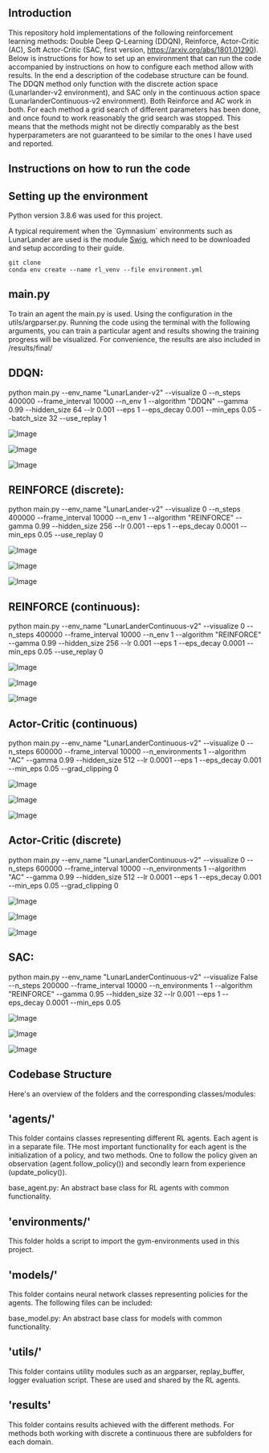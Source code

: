 Introduction
--------
This repository hold implementations of the following reinforcement learning methods: Double Deep Q-Learning (DDQN), Reinforce, Actor-Critic (AC), Soft Actor-Critic (SAC, first version, https://arxiv.org/abs/1801.01290).
Below is instructions for how to set up an environment that can run the code accompanied by instructions on how to configure each method allow with results. In the end a description of the codebase structure can be found.
The DDQN method only function with the discrete action space (Lunarlander-v2 environment), and SAC only in the continuous action space (LunarlanderContinuous-v2 environment). Both Reinforce and AC work in both. For each method a grid search of different parameters has been done, and once found to work reasonably the grid search was stopped. This means that the methods might not be directly comparably as the best hyperparameters are not guaranteed to be similar to the ones I have used and reported.

Instructions on how to run the code
---
Setting up the environment
-
Python version 3.8.6 was used for this project.

A typical requirement when the ´Gymnasium´ environments such as LunarLander are used is the module [Swig](www.swig.org/download.html), which need to be downloaded and setup according to their guide.
```
git clone 
conda env create --name rl_venv --file environment.yml 
```
main.py
-
To train an agent the main.py is used. Using the configuration in the utils/argparser.py. Running the code using the terminal with the following arguments, you can train a particular agent and results showing the training progress will be visualized.
For convenience, the results are also included in /results/final/<method>



DDQN:
-------------

python main.py --env_name "LunarLander-v2" --visualize 0 --n_steps 400000 --frame_interval 10000 --n_env 1 --algorithm "DDQN" --gamma 0.99 --hidden_size 64 --lr 0.001 --eps 1 --eps_decay 0.001 --min_eps 0.05 --batch_size 32 --use_replay 1


![Image](/hand_in/results/final/DDQN/avg_frame_rewards.png)

![Image](/hand_in/results/final/DDQN/episode_lengths.png)

![Image](/hand_in/results/final/DDQN/episode_rewards.png)


REINFORCE (discrete):
-------------

python main.py --env_name "LunarLander-v2" --visualize 0 --n_steps 400000 --frame_interval 10000 --n_env 1 --algorithm "REINFORCE" --gamma 0.99 --hidden_size 256 --lr 0.001 --eps 1 --eps_decay 0.0001 --min_eps 0.05 --use_replay 0



![Image](/hand_in/results/final/REINFORCE/discrete/avg_frame_rewards.png)

![Image](/hand_in/results/final/REINFORCE/discrete/episode_lengths.png)

![Image](/hand_in/results/final/REINFORCE/discrete/episode_rewards.png)

REINFORCE (continuous):
-------------

python main.py --env_name "LunarLanderContinuous-v2" --visualize 0 --n_steps 400000 --frame_interval 10000 --n_env 1 --algorithm "REINFORCE" --gamma 0.99 --hidden_size 256 --lr 0.001 --eps 1 --eps_decay 0.0001 --min_eps 0.05 --use_replay 0



![Image](/hand_in/results/final/REINFORCE/continuous/avg_frame_rewards.png)

![Image](/hand_in/results/final/REINFORCE/continuous/episode_lengths.png)

![Image](/hand_in/results/final/REINFORCE/continuous/episode_rewards.png)

Actor-Critic (continuous)
-------------

python main.py --env_name "LunarLanderContinuous-v2" --visualize 0 --n_steps 600000 --frame_interval 10000 --n_environments 1 --algorithm "AC" --gamma 0.99 --hidden_size 512 --lr 0.0001 --eps 1 --eps_decay 0.001 --min_eps 0.05 --grad_clipping 0


![Image](/hand_in/results/final/AC/continuous/avg_frame_rewards.png)

![Image](/hand_in/results/final/AC/continuous/episode_lengths.png)

![Image](/hand_in/results/final/AC/continuous/episode_rewards.png)

Actor-Critic (discrete)
-------------

python main.py --env_name "LunarLanderContinuous-v2" --visualize 0 --n_steps 600000 --frame_interval 10000 --n_environments 1 --algorithm "AC" --gamma 0.99 --hidden_size 512 --lr 0.0001 --eps 1 --eps_decay 0.001 --min_eps 0.05 --grad_clipping 0

![Image](/hand_in/results/final/AC/discrete/avg_frame_rewards.png)

![Image](/hand_in/results/final/AC/discrete/episode_lengths.png)

![Image](/hand_in/results/final/AC/discrete/episode_rewards.png)

SAC:
-------------

python main.py --env_name "LunarLanderContinuous-v2" --visualize False --n_steps 200000 --frame_interval 10000 --n_environments 1 --algorithm "REINFORCE" --gamma 0.95 --hidden_size 32 --lr 0.001 --eps 1 --eps_decay 0.0001 --min_eps 0.05


![Image](/hand_in/results/final/SAC/avg_step_episode.png)

![Image](/hand_in/results/final/SAC/length_episode.png)

![Image](/hand_in/results/final/SAC/rew_episode.png)



Codebase Structure
------
Here's an overview of the folders and the corresponding classes/modules:

'agents/'
-
This folder contains classes representing different RL agents. Each agent is in a separate file. THe most important functionality for each agent is the initialization of a policy, and two methods. One to follow the policy given an observation (agent.follow_policy()) and secondly learn from experience (update_policy()).

base_agent.py: An abstract base class for RL agents with common functionality.


'environments/'
-
This folder holds a script to import the gym-environments used in this project.

'models/'
-
This folder contains neural network classes representing policies for the agents. The following files can be included:

base_model.py: An abstract base class for models with common functionality.


'utils/'
-
This folder contains utility modules such as an argparser, replay_buffer, logger evaluation script. These are used and shared by the RL agents.


'results'
-
This folder contains results achieved with the different methods. For methods both working with discrete a continuous there are subfolders for each domain.